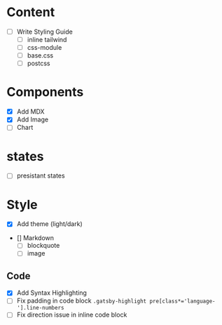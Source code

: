 # Content

-   [ ] Write Styling Guide
    -   [ ] inline tailwind
    -   [ ] css-module
    -   [ ] base.css
    -   [ ] postcss

# Components

-   [x] Add MDX
-   [x] Add Image
-   [ ] Chart

# states

-   [ ] presistant states

# Style

-   [x] Add theme (light/dark)
-   [] Markdown
    -   [ ] blockquote
    -   [ ] image

## Code

-   [x] Add Syntax Highlighting
-   [ ] Fix padding in code block `.gatsby-highlight pre[class*='language-'].line-numbers`
-   [ ] Fix direction issue in inline code block
